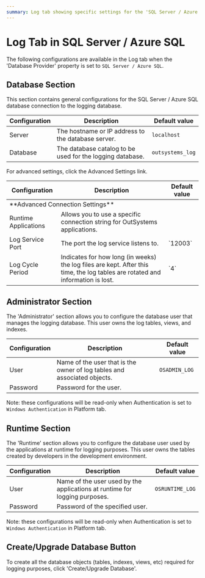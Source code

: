 ```yaml
---
summary: Log tab showing specific settings for the 'SQL Server / Azure SQL' database provider.
---
```


# Log Tab in SQL Server / Azure SQL

The following configurations are available in the Log tab when the 'Database Provider' property is set to `SQL Server / Azure SQL`.

## Database Section

This section contains general configurations for the SQL Server / Azure SQL database connection to the logging database.

Configuration | Description | Default value  
--------------|-------------|---------------  
Server | The hostname or IP address to the database server. | `localhost`
Database | The database catalog to be used for the logging database. | `outsystems_log`  

For advanced settings, click the Advanced Settings link.

<table markdown="1">
<thead>
<tr>
<th>Configuration</th>
<th>Description</th>
<th>Default value</th>
</tr>
</thead>
<tbody>
<tr>
<td colspan="3">
**Advanced Connection Settings**
</td>
</tr>
<tr>
<td>Runtime Applications</td>
<td>Allows you to use a specific connection string for OutSystems applications.</td>
<td></td>
</tr>
<tr>
<td>Log Service Port</td>
<td>The port the log service listens to.</td>
<td>`12003`</td>
</tr>
<tr>
<td>Log Cycle Period</td>
<td>Indicates for how long (in weeks) the log files are kept. After this time, the log tables are rotated and information is lost.</td>
<td>`4`</td>
</tr>
</tbody>
</table>

  
## Administrator Section

The 'Administrator' section allows you to configure the database user that manages the logging database. This user owns the log tables, views, and indexes.

Configuration | Description | Default value  
--------------|-------------|--------------  
User | Name of the user that is the owner of log tables and associated objects. | `OSADMIN_LOG`  
Password | Password for the user. |   

Note: these configurations will be read-only when Authentication is set to `Windows Authentication` in Platform tab.

## Runtime Section

The 'Runtime' section allows you to configure the database user used by the applications at runtime for logging purposes. This user owns the tables created by developers in the development environment.

Configuration | Description | Default value  
--------------|-------------|--------------  
User | Name of the user used by the applications at runtime for logging purposes. | `OSRUNTIME_LOG`
Password | Password of the specified user. | 
  
Note: these configurations will be read-only when Authentication is set to `Windows Authentication` in Platform tab.

## Create/Upgrade Database Button

To create all the database objects (tables, indexes, views, etc) required for logging purposes, click 'Create/Upgrade Database'.
